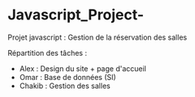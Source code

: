 # Javascript_Project-
Projet javascript : Gestion de la réservation des salles


Répartition des tâches : 
- Alex : Design du site + page d'accueil
- Omar : Base de données (SI)
- Chakib : Gestion des salles
